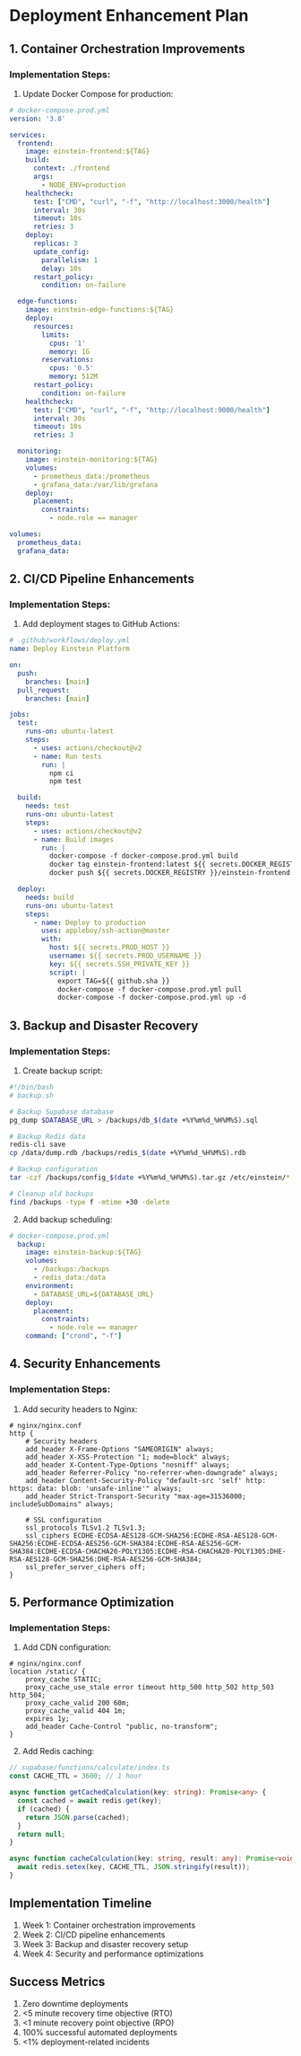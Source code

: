 # Deployment Enhancement Plan

## 1. Container Orchestration Improvements
### Implementation Steps:
1. Update Docker Compose for production:
```yaml
# docker-compose.prod.yml
version: '3.8'

services:
  frontend:
    image: einstein-frontend:${TAG}
    build:
      context: ./frontend
      args:
        - NODE_ENV=production
    healthcheck:
      test: ["CMD", "curl", "-f", "http://localhost:3000/health"]
      interval: 30s
      timeout: 10s
      retries: 3
    deploy:
      replicas: 3
      update_config:
        parallelism: 1
        delay: 10s
      restart_policy:
        condition: on-failure

  edge-functions:
    image: einstein-edge-functions:${TAG}
    deploy:
      resources:
        limits:
          cpus: '1'
          memory: 1G
        reservations:
          cpus: '0.5'
          memory: 512M
      restart_policy:
        condition: on-failure
    healthcheck:
      test: ["CMD", "curl", "-f", "http://localhost:9000/health"]
      interval: 30s
      timeout: 10s
      retries: 3

  monitoring:
    image: einstein-monitoring:${TAG}
    volumes:
      - prometheus_data:/prometheus
      - grafana_data:/var/lib/grafana
    deploy:
      placement:
        constraints:
          - node.role == manager

volumes:
  prometheus_data:
  grafana_data:
```

## 2. CI/CD Pipeline Enhancements
### Implementation Steps:
1. Add deployment stages to GitHub Actions:
```yaml
# .github/workflows/deploy.yml
name: Deploy Einstein Platform

on:
  push:
    branches: [main]
  pull_request:
    branches: [main]

jobs:
  test:
    runs-on: ubuntu-latest
    steps:
      - uses: actions/checkout@v2
      - name: Run tests
        run: |
          npm ci
          npm test

  build:
    needs: test
    runs-on: ubuntu-latest
    steps:
      - uses: actions/checkout@v2
      - name: Build images
        run: |
          docker-compose -f docker-compose.prod.yml build
          docker tag einstein-frontend:latest ${{ secrets.DOCKER_REGISTRY }}/einstein-frontend:${{ github.sha }}
          docker push ${{ secrets.DOCKER_REGISTRY }}/einstein-frontend:${{ github.sha }}

  deploy:
    needs: build
    runs-on: ubuntu-latest
    steps:
      - name: Deploy to production
        uses: appleboy/ssh-action@master
        with:
          host: ${{ secrets.PROD_HOST }}
          username: ${{ secrets.PROD_USERNAME }}
          key: ${{ secrets.SSH_PRIVATE_KEY }}
          script: |
            export TAG=${{ github.sha }}
            docker-compose -f docker-compose.prod.yml pull
            docker-compose -f docker-compose.prod.yml up -d
```

## 3. Backup and Disaster Recovery
### Implementation Steps:
1. Create backup script:
```bash
#!/bin/bash
# backup.sh

# Backup Supabase database
pg_dump $DATABASE_URL > /backups/db_$(date +%Y%m%d_%H%M%S).sql

# Backup Redis data
redis-cli save
cp /data/dump.rdb /backups/redis_$(date +%Y%m%d_%H%M%S).rdb

# Backup configuration
tar -czf /backups/config_$(date +%Y%m%d_%H%M%S).tar.gz /etc/einstein/*

# Cleanup old backups
find /backups -type f -mtime +30 -delete
```

2. Add backup scheduling:
```yaml
# docker-compose.prod.yml
  backup:
    image: einstein-backup:${TAG}
    volumes:
      - /backups:/backups
      - redis_data:/data
    environment:
      - DATABASE_URL=${DATABASE_URL}
    deploy:
      placement:
        constraints:
          - node.role == manager
    command: ["crond", "-f"]
```

## 4. Security Enhancements
### Implementation Steps:
1. Add security headers to Nginx:
```nginx
# nginx/nginx.conf
http {
    # Security headers
    add_header X-Frame-Options "SAMEORIGIN" always;
    add_header X-XSS-Protection "1; mode=block" always;
    add_header X-Content-Type-Options "nosniff" always;
    add_header Referrer-Policy "no-referrer-when-downgrade" always;
    add_header Content-Security-Policy "default-src 'self' http: https: data: blob: 'unsafe-inline'" always;
    add_header Strict-Transport-Security "max-age=31536000; includeSubDomains" always;

    # SSL configuration
    ssl_protocols TLSv1.2 TLSv1.3;
    ssl_ciphers ECDHE-ECDSA-AES128-GCM-SHA256:ECDHE-RSA-AES128-GCM-SHA256:ECDHE-ECDSA-AES256-GCM-SHA384:ECDHE-RSA-AES256-GCM-SHA384:ECDHE-ECDSA-CHACHA20-POLY1305:ECDHE-RSA-CHACHA20-POLY1305:DHE-RSA-AES128-GCM-SHA256:DHE-RSA-AES256-GCM-SHA384;
    ssl_prefer_server_ciphers off;
}
```

## 5. Performance Optimization
### Implementation Steps:
1. Add CDN configuration:
```nginx
# nginx/nginx.conf
location /static/ {
    proxy_cache STATIC;
    proxy_cache_use_stale error timeout http_500 http_502 http_503 http_504;
    proxy_cache_valid 200 60m;
    proxy_cache_valid 404 1m;
    expires 1y;
    add_header Cache-Control "public, no-transform";
}
```

2. Add Redis caching:
```typescript
// supabase/functions/calculate/index.ts
const CACHE_TTL = 3600; // 1 hour

async function getCachedCalculation(key: string): Promise<any> {
  const cached = await redis.get(key);
  if (cached) {
    return JSON.parse(cached);
  }
  return null;
}

async function cacheCalculation(key: string, result: any): Promise<void> {
  await redis.setex(key, CACHE_TTL, JSON.stringify(result));
}
```

## Implementation Timeline
1. Week 1: Container orchestration improvements
2. Week 2: CI/CD pipeline enhancements
3. Week 3: Backup and disaster recovery setup
4. Week 4: Security and performance optimizations

## Success Metrics
1. Zero downtime deployments
2. <5 minute recovery time objective (RTO)
3. <1 minute recovery point objective (RPO)
4. 100% successful automated deployments
5. <1% deployment-related incidents 